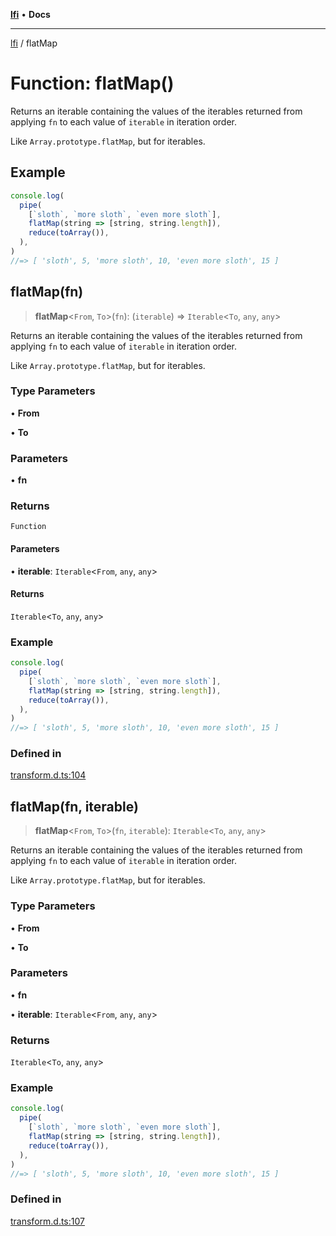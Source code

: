 [**lfi**](../readme.md) • **Docs**

---

[lfi](../globals.md) / flatMap

# Function: flatMap()

Returns an iterable containing the values of the iterables returned from
applying `fn` to each value of `iterable` in iteration order.

Like `Array.prototype.flatMap`, but for iterables.

## Example

```js
console.log(
  pipe(
    [`sloth`, `more sloth`, `even more sloth`],
    flatMap(string => [string, string.length]),
    reduce(toArray()),
  ),
)
//=> [ 'sloth', 5, 'more sloth', 10, 'even more sloth', 15 ]
```

## flatMap(fn)

> **flatMap**\<`From`, `To`\>(`fn`): (`iterable`) => `Iterable`\<`To`, `any`,
> `any`\>

Returns an iterable containing the values of the iterables returned from
applying `fn` to each value of `iterable` in iteration order.

Like `Array.prototype.flatMap`, but for iterables.

### Type Parameters

• **From**

• **To**

### Parameters

• **fn**

### Returns

`Function`

#### Parameters

• **iterable**: `Iterable`\<`From`, `any`, `any`\>

#### Returns

`Iterable`\<`To`, `any`, `any`\>

### Example

```js
console.log(
  pipe(
    [`sloth`, `more sloth`, `even more sloth`],
    flatMap(string => [string, string.length]),
    reduce(toArray()),
  ),
)
//=> [ 'sloth', 5, 'more sloth', 10, 'even more sloth', 15 ]
```

### Defined in

[transform.d.ts:104](https://github.com/TomerAberbach/lfi/blob/85d6360ac7d8f71c70f308d2ace5bc2aa99ab03d/src/operations/transform.d.ts#L104)

## flatMap(fn, iterable)

> **flatMap**\<`From`, `To`\>(`fn`, `iterable`): `Iterable`\<`To`, `any`,
> `any`\>

Returns an iterable containing the values of the iterables returned from
applying `fn` to each value of `iterable` in iteration order.

Like `Array.prototype.flatMap`, but for iterables.

### Type Parameters

• **From**

• **To**

### Parameters

• **fn**

• **iterable**: `Iterable`\<`From`, `any`, `any`\>

### Returns

`Iterable`\<`To`, `any`, `any`\>

### Example

```js
console.log(
  pipe(
    [`sloth`, `more sloth`, `even more sloth`],
    flatMap(string => [string, string.length]),
    reduce(toArray()),
  ),
)
//=> [ 'sloth', 5, 'more sloth', 10, 'even more sloth', 15 ]
```

### Defined in

[transform.d.ts:107](https://github.com/TomerAberbach/lfi/blob/85d6360ac7d8f71c70f308d2ace5bc2aa99ab03d/src/operations/transform.d.ts#L107)
